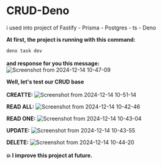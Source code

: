 # CRUD-Deno
i used into project of Fastify - Prisma - Postgres - ts - Deno 

**At first, the project is running with this command:**

`deno task dev` 
<br>
<br>
**and response for you this message:**
![Screenshot from 2024-12-14 10-47-09](https://github.com/user-attachments/assets/d6a5e91d-6a92-4f05-8299-92418aa243ae)


**Well, let's test our CRUD base** <br> <br>
**CREATTE:**
![Screenshot from 2024-12-14 10-51-14](https://github.com/user-attachments/assets/7ea1b64a-664e-4f8d-b317-35b71c531c9d)

**READ ALL:**
![Screenshot from 2024-12-14 10-42-46](https://github.com/user-attachments/assets/09f8127b-014b-4221-9b87-bb33d8161613)

**READ ONE:**
![Screenshot from 2024-12-14 10-43-04](https://github.com/user-attachments/assets/23bd0658-6827-4e9e-bd65-077d13ee07bb)

**UPDATE:**
![Screenshot from 2024-12-14 10-43-55](https://github.com/user-attachments/assets/299d9985-ba87-4fa9-9fc8-1239dfc6a60f)

**DELETE:**
![Screenshot from 2024-12-14 10-44-20](https://github.com/user-attachments/assets/f1e21bb8-300a-4f36-bd8b-e7127f3d30ab)
<br>
<br>
**💥 I improve this project at future.**
